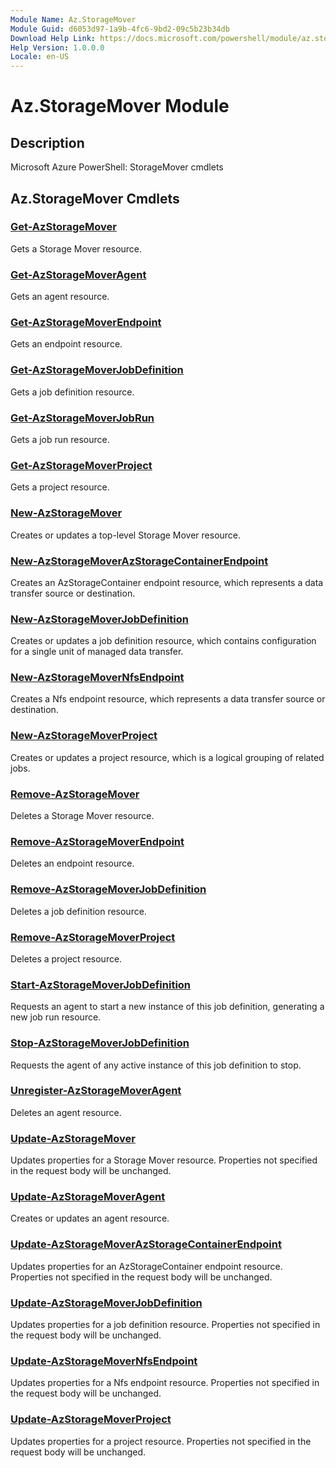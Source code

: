 ```yaml
---
Module Name: Az.StorageMover
Module Guid: d6053d97-1a9b-4fc6-9bd2-09c5b23b34db
Download Help Link: https://docs.microsoft.com/powershell/module/az.storagemover
Help Version: 1.0.0.0
Locale: en-US
---
```


# Az.StorageMover Module
## Description
Microsoft Azure PowerShell: StorageMover cmdlets

## Az.StorageMover Cmdlets
### [Get-AzStorageMover](Get-AzStorageMover.md)
Gets a Storage Mover resource.

### [Get-AzStorageMoverAgent](Get-AzStorageMoverAgent.md)
Gets an agent resource.

### [Get-AzStorageMoverEndpoint](Get-AzStorageMoverEndpoint.md)
Gets an endpoint resource.

### [Get-AzStorageMoverJobDefinition](Get-AzStorageMoverJobDefinition.md)
Gets a job definition resource.

### [Get-AzStorageMoverJobRun](Get-AzStorageMoverJobRun.md)
Gets a job run resource.

### [Get-AzStorageMoverProject](Get-AzStorageMoverProject.md)
Gets a project resource.

### [New-AzStorageMover](New-AzStorageMover.md)
Creates or updates a top-level Storage Mover resource.

### [New-AzStorageMoverAzStorageContainerEndpoint](New-AzStorageMoverAzStorageContainerEndpoint.md)
Creates an AzStorageContainer endpoint resource, which represents a data transfer source or destination.

### [New-AzStorageMoverJobDefinition](New-AzStorageMoverJobDefinition.md)
Creates or updates a job definition resource, which contains configuration for a single unit of managed data transfer.

### [New-AzStorageMoverNfsEndpoint](New-AzStorageMoverNfsEndpoint.md)
Creates a Nfs endpoint resource, which represents a data transfer source or destination.

### [New-AzStorageMoverProject](New-AzStorageMoverProject.md)
Creates or updates a project resource, which is a logical grouping of related jobs.

### [Remove-AzStorageMover](Remove-AzStorageMover.md)
Deletes a Storage Mover resource.

### [Remove-AzStorageMoverEndpoint](Remove-AzStorageMoverEndpoint.md)
Deletes an endpoint resource.

### [Remove-AzStorageMoverJobDefinition](Remove-AzStorageMoverJobDefinition.md)
Deletes a job definition resource.

### [Remove-AzStorageMoverProject](Remove-AzStorageMoverProject.md)
Deletes a project resource.

### [Start-AzStorageMoverJobDefinition](Start-AzStorageMoverJobDefinition.md)
Requests an agent to start a new instance of this job definition, generating a new job run resource.

### [Stop-AzStorageMoverJobDefinition](Stop-AzStorageMoverJobDefinition.md)
Requests the agent of any active instance of this job definition to stop.

### [Unregister-AzStorageMoverAgent](Unregister-AzStorageMoverAgent.md)
Deletes an agent resource.

### [Update-AzStorageMover](Update-AzStorageMover.md)
Updates properties for a Storage Mover resource.
Properties not specified in the request body will be unchanged.

### [Update-AzStorageMoverAgent](Update-AzStorageMoverAgent.md)
Creates or updates an agent resource.

### [Update-AzStorageMoverAzStorageContainerEndpoint](Update-AzStorageMoverAzStorageContainerEndpoint.md)
Updates properties for an AzStorageContainer endpoint resource.
Properties not specified in the request body will be unchanged.

### [Update-AzStorageMoverJobDefinition](Update-AzStorageMoverJobDefinition.md)
Updates properties for a job definition resource.
Properties not specified in the request body will be unchanged.

### [Update-AzStorageMoverNfsEndpoint](Update-AzStorageMoverNfsEndpoint.md)
Updates properties for a Nfs endpoint resource.
Properties not specified in the request body will be unchanged.

### [Update-AzStorageMoverProject](Update-AzStorageMoverProject.md)
Updates properties for a project resource.
Properties not specified in the request body will be unchanged.


